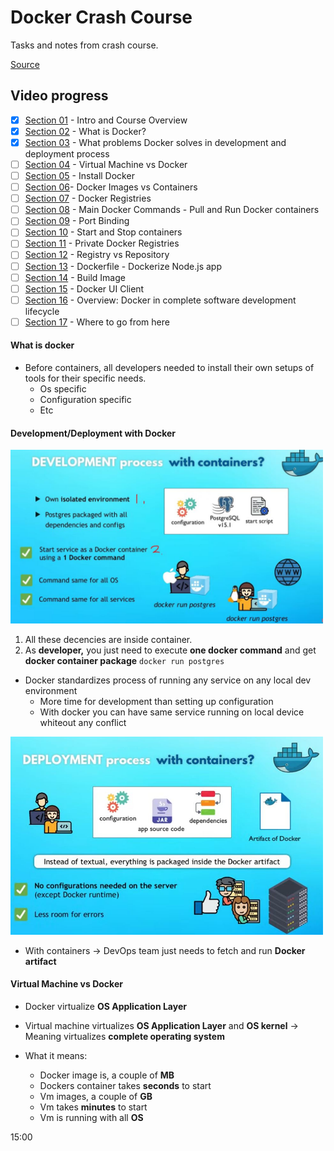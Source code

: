 # Docker Crash Course

Tasks and notes from crash course.

[Source](https://www.youtube.com/watch?v=pg19Z8LL06w)



## Video progress

- [x] [Section 01](#) - Intro and Course Overview
- [x] [Section 02](#) - What is Docker?
- [x] [Section 03](#) - What problems Docker solves in development and deployment process
- [ ] [Section 04](#) - Virtual Machine vs Docker
- [ ] [Section 05](#) - Install Docker
- [ ] [Section 06](#)- Docker Images vs Containers
- [ ] [Section 07](#) - Docker Registries
- [ ] [Section 08](#) - Main Docker Commands - Pull and Run Docker containers
- [ ] [Section 09](#) - Port Binding
- [ ] [Section 10](#) - Start and Stop containers
- [ ] [Section 11](#) - Private Docker Registries
- [ ] [Section 12](#) - Registry vs Repository
- [ ] [Section 13](#) - Dockerfile - Dockerize Node.js app
- [ ] [Section 14](#) - Build Image
- [ ] [Section 15](#) - Docker UI Client
- [ ] [Section 16](#) - Overview: Docker in complete software development lifecycle
- [ ] [Section 17](#) - Where to go from here

#### What is docker

 - Before containers, all developers needed to install their own setups of tools for their specific needs.
    - Os specific
    - Configuration specific
    - Etc

#### Development/Deployment with Docker 

<img src="dockerDevelopementProcess.JPG" alt="alt text" width="500"/>

1. All these decencies are inside container. 
2. As **developer,** you just need to execute **one docker command** and get **docker container package** `docker run postgres`

- Docker standardizes process of running any service on any local dev environment
    - More time for development than setting up configuration
    - With docker you can have same service running on local device whiteout any conflict 

<img src="deploymentProcessWithConainers.JPG" alt="alt text" width="500"/>

- With containers → DevOps team just needs to fetch and run **Docker artifact**

#### Virtual Machine vs Docker

-  Docker virtualize **OS Application Layer**
- Virtual machine virtualizes
**OS Application Layer** and **OS kernel** → Meaning virtualizes **complete operating system**

- What it means:
    - Docker image is, a couple of **MB**
    - Dockers container takes **seconds** to start
    - Vm images, a couple of **GB**
    - Vm takes **minutes** to start
    - Vm is running with all **OS**

15:00